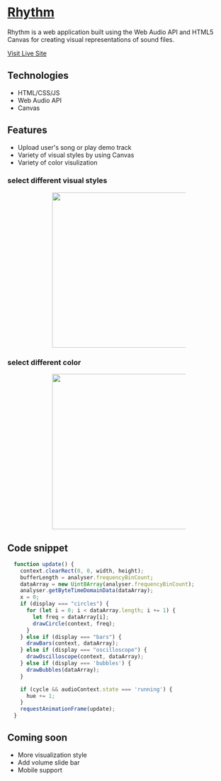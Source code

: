 # [Rhythm](https://jingwenkuang.github.io/Rhythm/)

Rhythm is a web application built using the Web Audio API and HTML5 Canvas for creating visual representations of sound files.

[Visit Live Site](https://jingwenkuang.github.io/Rhythm/)

## Technologies 
* HTML/CSS/JS
* Web Audio API 
* Canvas 

## Features 
* Upload user's song or play demo track 
* Variety of visual styles by using Canvas
* Variety of color visulization 

### select different visual styles 
<p align='center'>
  <img style='max-width: 60%;' height='350' src='https://media.giphy.com/media/WUfUzDsqQHXTiDTRhy/giphy.gif'>
 </p>

### select different color 
<p align='center'>
  <img style='max-width: 60%;' height='350' src='https://media.giphy.com/media/ZEZ6bvB9OcfzJ9v641/giphy.gif'>
 </p>

## Code snippet
```javascript
  function update() {
    context.clearRect(0, 0, width, height);
    bufferLength = analyser.frequencyBinCount;
    dataArray = new Uint8Array(analyser.frequencyBinCount);
    analyser.getByteTimeDomainData(dataArray);
    x = 0;
    if (display === "circles") {
      for (let i = 0; i < dataArray.length; i += 1) {
        let freq = dataArray[i];
        drawCircle(context, freq);
      }
    } else if (display === "bars") {
      drawBars(context, dataArray);
    } else if (display === "oscilloscope") {
      drawOscilloscope(context, dataArray);
    } else if (display === 'bubbles') {
      drawBubbles(dataArray);
    }

    if (cycle && audioContext.state === 'running') {
      hue += 1;
    }
    requestAnimationFrame(update);
  }
```
## Coming soon 
* More visualization style 
* Add volume slide bar 
* Mobile support 
